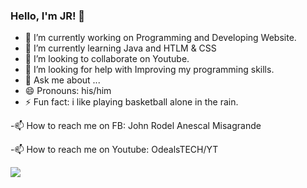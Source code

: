 ### Hello, I'm JR! 👋

- 🔭 I’m currently working on Programming and Developing Website.
- 🌱 I’m currently learning Java and HTLM & CSS
- 👯 I’m looking to collaborate on Youtube.
- 🤔 I’m looking for help with Improving my programming skills.
- 💬 Ask me about ...
- 😄 Pronouns: his/him
- ⚡ Fun fact: i like playing basketball alone in the rain.

-📫 How to reach me on FB: John Rodel Anescal Misagrande

-📫 How to reach me on Youtube: OdealsTECH/YT

<img src="https://github-readme-stats.vercel.app/api?username=OdealsTECH&&show_icons=true&title_color=ffffff&icon_color=bb2acf&text_color=daf7dc&bg_color=151515">
